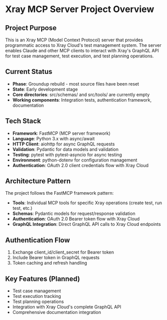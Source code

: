 # Xray MCP Server Project Overview

## Project Purpose
This is an Xray MCP (Model Context Protocol) server that provides programmatic access to Xray Cloud's test management system. The server enables Claude and other MCP clients to interact with Xray's GraphQL API for test case management, test execution, and test planning operations.

## Current Status
- **Phase**: Groundup rebuild - most source files have been reset
- **State**: Early development stage
- **Core directories**: src/schemas/ and src/tools/ are currently empty
- **Working components**: Integration tests, authentication framework, documentation

## Tech Stack
- **Framework**: FastMCP (MCP server framework)
- **Language**: Python 3.x with async/await
- **HTTP Client**: aiohttp for async GraphQL requests
- **Validation**: Pydantic for data models and validation
- **Testing**: pytest with pytest-asyncio for async testing
- **Environment**: python-dotenv for configuration management
- **Authentication**: OAuth 2.0 client credentials flow with Xray Cloud

## Architecture Pattern
The project follows the FastMCP framework pattern:
- **Tools**: Individual MCP tools for specific Xray operations (create test, run test, etc.)
- **Schemas**: Pydantic models for request/response validation
- **Authentication**: OAuth 2.0 Bearer token flow with Xray Cloud
- **GraphQL Integration**: Direct GraphQL API calls to Xray Cloud endpoints

## Authentication Flow
1. Exchange client_id/client_secret for Bearer token
2. Include Bearer token in GraphQL requests
3. Token caching and refresh handling

## Key Features (Planned)
- Test case management
- Test execution tracking
- Test planning operations
- Integration with Xray Cloud's complete GraphQL API
- Comprehensive documentation integration